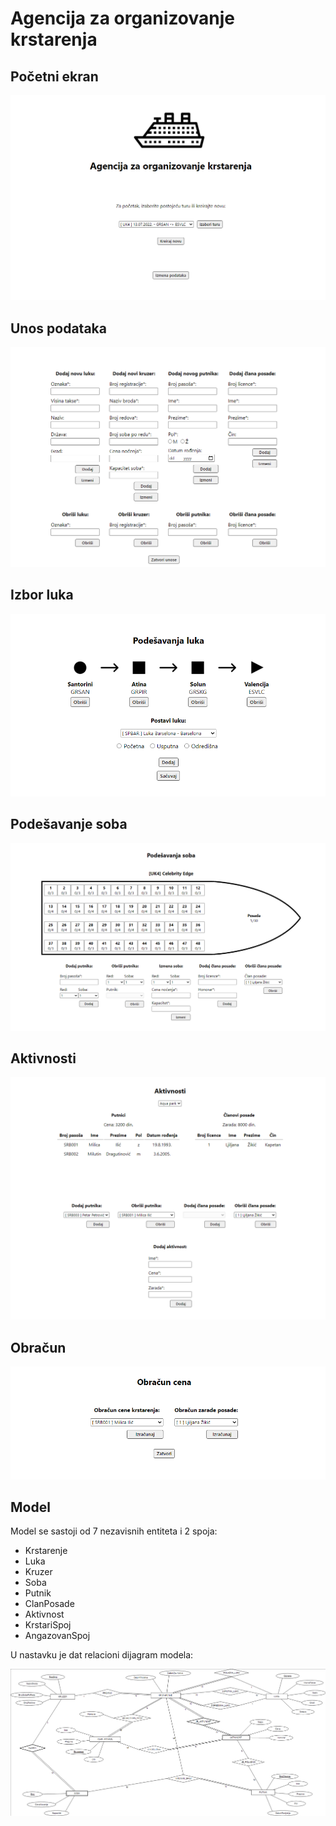 # Agencija za organizovanje krstarenja

## Početni ekran

![Početni ekran](/assets/sc1.png)

## Unos podataka

![Unos podatak](/assets/sc2.png)

## Izbor luka

![Izbor luka](/assets/sc3.png)

## Podešavanje soba

![Podešavanje soba](/assets/sc4.png)

## Aktivnosti

![Aktivnosti](/assets/sc5.png)

## Obračun

![Obračun](/assets/sc6.png)

## Model

Model se sastoji od 7 nezavisnih entiteta i 2 spoja:

- Krstarenje
- Luka
- Kruzer
- Soba
- Putnik
- ClanPosade
- Aktivnost
- KrstariSpoj
- AngazovanSpoj

U nastavku je dat relacioni dijagram modela:

![ER dijagram](/assets/diagram.png)
